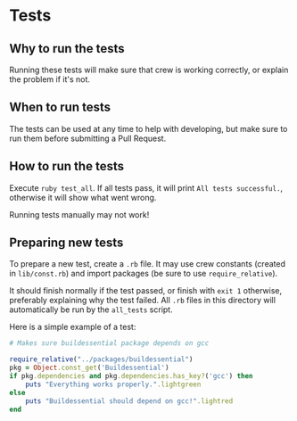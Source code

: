 # Tests

## Why to run the tests

Running these tests will make sure that crew is working correctly, or explain the problem if it's not.

## When to run tests

The tests can be used at any time to help with developing, but make sure to run them before submitting a Pull Request.

## How to run the tests

Execute `ruby test_all`. If all tests pass, it will print `All tests successful.`, otherwise it will show what went wrong.

Running tests manually may not work!

## Preparing new tests

To prepare a new test, create a `.rb` file. It may use crew constants (created in `lib/const.rb`) and import packages (be sure to use `require_relative`).

It should finish normally if the test passed, or finish with `exit 1` otherwise, preferably explaining why the test failed.
All `.rb` files in this directory will automatically be run by the `all_tests` script.

Here is a simple example of a test:

```ruby
# Makes sure buildessential package depends on gcc

require_relative("../packages/buildessential")
pkg = Object.const_get('Buildessential')
if pkg.dependencies and pkg.dependencies.has_key?('gcc') then
	puts "Everything works properly.".lightgreen
else
	puts "Buildessential should depend on gcc!".lightred
end
```
